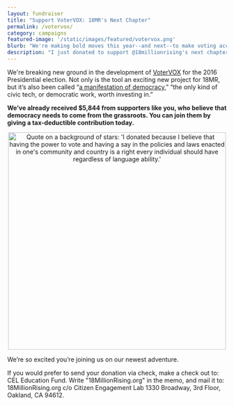 ```yaml
---
layout: fundraiser
title: "Support VoterVOX: 18MR's Next Chapter"
permalink: /votervox/
category: campaigns
featured-image: '/static/images/featured/votervox.png'
blurb: "We're making bold moves this year--and next--to make voting accessible to everyone. Support our efforts today."
description: "I just donated to support @18millionrising's next chapter. Join me here: "
---
```


We're breaking new ground in the development of [VoterVOX](http://votervox.org) for the 2016 Presidential election. Not only is the tool an exciting new project for 18MR, but it’s also been called “[a manifestation of democracy](https://www.newamerica.org/the-weekly-wonk/this-is-what-democracy-sounds-like/),” “the only kind of civic tech, or democratic work, worth investing in.”

__We’ve already received $5,844 from supporters like you, who believe that democracy needs to come from the grassroots. You can join them by giving a tax-deductible contribution today.__

<center><img width="500px" alt="Quote on a background of stars: 'I donated because I believe that having the power to vote and having a say in the policies and laws enacted in one's community and country is a right every individual should have regardless of language ability.'" src="http://action.18mr.org/static/images/featured/votervox.png"></center>

We’re so excited you’re joining us on our newest adventure.

If you would prefer to send your donation via check, make a check out to: CEL Education Fund. Write "18MillionRising.org" in the memo, and mail it to: 18MillionRising.org c/o Citizen Engagement Lab 1330 Broadway, 3rd Floor, Oakland, CA 94612.

<script>window.yepnope || document.write('<script src="https://actionnetwork.org/includes/js/yepnope154-min.js"><\/script>');</script>
<script src='https://actionnetwork.org/widgets/v2/fundraising/support-votervox?format=js&source=widget&css=whitelabel'></script><div id='can-fundraising-area-support-votervox' style='width: 100%'><!-- this div is the target for our HTML insertion --></div>
